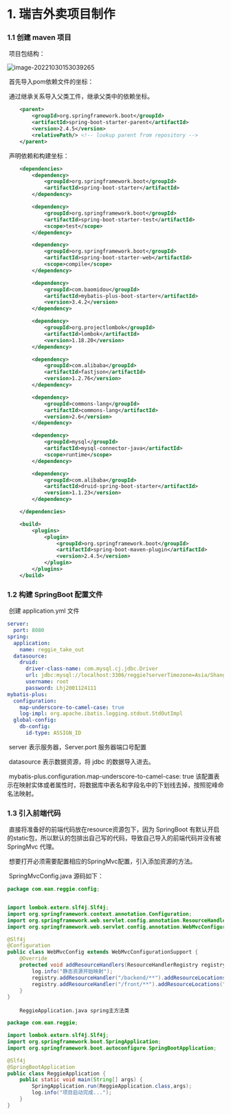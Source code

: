 # 1. 瑞吉外卖项目制作

### 	1.1 创建 maven 项目

​		项目包结构：

![image-20221030153039265](C:\Users\Asphyxia\AppData\Roaming\Typora\typora-user-images\image-20221030153039265.png)

​		首先导入pom依赖文件的坐标：

​		通过继承关系导入父类工件，继承父类中的依赖坐标。

```xml
	<parent>
        <groupId>org.springframework.boot</groupId>
        <artifactId>spring-boot-starter-parent</artifactId>
        <version>2.4.5</version>
        <relativePath/> <!-- lookup parent from repository -->
    </parent>
```

​		声明依赖和构建坐标：

```xml
	<dependencies>
        <dependency>
            <groupId>org.springframework.boot</groupId>
            <artifactId>spring-boot-starter</artifactId>
        </dependency>

        <dependency>
            <groupId>org.springframework.boot</groupId>
            <artifactId>spring-boot-starter-test</artifactId>
            <scope>test</scope>
        </dependency>

        <dependency>
            <groupId>org.springframework.boot</groupId>
            <artifactId>spring-boot-starter-web</artifactId>
            <scope>compile</scope>
        </dependency>

        <dependency>
            <groupId>com.baomidou</groupId>
            <artifactId>mybatis-plus-boot-starter</artifactId>
            <version>3.4.2</version>
        </dependency>

        <dependency>
            <groupId>org.projectlombok</groupId>
            <artifactId>lombok</artifactId>
            <version>1.18.20</version>
        </dependency>

        <dependency>
            <groupId>com.alibaba</groupId>
            <artifactId>fastjson</artifactId>
            <version>1.2.76</version>
        </dependency>

        <dependency>
            <groupId>commons-lang</groupId>
            <artifactId>commons-lang</artifactId>
            <version>2.6</version>
        </dependency>

        <dependency>
            <groupId>mysql</groupId>
            <artifactId>mysql-connector-java</artifactId>
            <scope>runtime</scope>
        </dependency>

        <dependency>
            <groupId>com.alibaba</groupId>
            <artifactId>druid-spring-boot-starter</artifactId>
            <version>1.1.23</version>
        </dependency>

    </dependencies>

    <build>
        <plugins>
            <plugin>
                <groupId>org.springframework.boot</groupId>
                <artifactId>spring-boot-maven-plugin</artifactId>
                <version>2.4.5</version>
            </plugin>
        </plugins>
    </build>
```

### 	1.2 构建 SpringBoot 配置文件

​		创建 application.yml 文件

```yml
server:
  port: 8080
spring:
  application:
    name: reggie_take_out
  datasource:
    druid:
      driver-class-name: com.mysql.cj.jdbc.Driver
      url: jdbc:mysql://localhost:3306/reggie?serverTimezone=Asia/Shanghai&useUnicode=true&characterEncoding=utf-8&zeroDateTimeBehavior=convertToNull&useSSL=false&allowPublicKeyRetrieval=true
      username: root
      password: Lhj2001124111
mybatis-plus:
  configuration:
    map-underscore-to-camel-case: true
    log-impl: org.apache.ibatis.logging.stdout.StdOutImpl
  global-config:
    db-config:
      id-type: ASSIGN_ID
```

​		server 表示服务器，Server.port 服务器端口号配置

​		datasource 表示数据资源，将 jdbc 的数据导入进去。

​		mybatis-plus.configuration.map-underscore-to-camel-case: true 该配置表示在映射实体或者属性时，将数据库中表名和字段名中的下划线去掉，按照驼峰命名法映射。

### 	1.3 引入前端代码

​		直接将准备好的前端代码放在resource资源包下，因为 SpringBoot 有默认开启的static包，所以默认的包排出自己写的代码，导致自己导入的前端代码并没有被 SpringMvc 代理。

​		想要打开必须需要配置相应的SpringMvc配置，引入添加资源的方法。

​		SpringMvcConfig.java 源码如下：

```java
package com.ean.reggie.config;


import lombok.extern.slf4j.Slf4j;
import org.springframework.context.annotation.Configuration;
import org.springframework.web.servlet.config.annotation.ResourceHandlerRegistry;
import org.springframework.web.servlet.config.annotation.WebMvcConfigurationSupport;

@Slf4j
@Configuration
public class WebMvcConfig extends WebMvcConfigurationSupport {
    @Override
    protected void addResourceHandlers(ResourceHandlerRegistry registry) {
        log.info("静态资源开始映射");
        registry.addResourceHandler("/backend/**").addResourceLocations("classpath:/backend/");
        registry.addResourceHandler("/front/**").addResourceLocations("classpath:/front/");
    }
}

```

 		ReggieApplication.java spring主方法类

```java
package com.ean.reggie;

import lombok.extern.slf4j.Slf4j;
import org.springframework.boot.SpringApplication;
import org.springframework.boot.autoconfigure.SpringBootApplication;

@Slf4j
@SpringBootApplication
public class ReggieApplication {
    public static void main(String[] args) {
        SpringApplication.run(ReggieApplication.class,args);
        log.info("项目启动完成...");
    }
}

```

